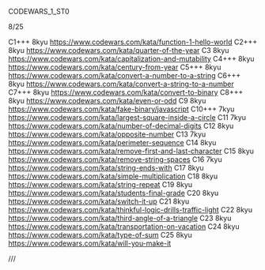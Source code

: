 
CODEWARS_1_ST0

8/25

С1+++ 8kyu https://www.codewars.com/kata/function-1-hello-world
С2+++ 8kyu https://www.codewars.com/kata/quarter-of-the-year
С3 8kyu https://www.codewars.com/kata/capitalization-and-mutability
С4+++ 8kyu https://www.codewars.com/kata/century-from-year
С5+++ 8kyu https://www.codewars.com/kata/convert-a-number-to-a-string
С6+++ 8kyu https://www.codewars.com/kata/convert-a-string-to-a-number
С7+++ 8kyu https://www.codewars.com/kata/convert-to-binary
С8+++ 8kyu https://www.codewars.com/kata/even-or-odd
С9 8kyu https://www.codewars.com/kata/fake-binary/javascript
С10+++ 7kyu https://www.codewars.com/kata/largest-square-inside-a-circle
С11 7kyu https://www.codewars.com/kata/number-of-decimal-digits
С12 8kyu https://www.codewars.com/kata/opposite-number
С13 7kyu https://www.codewars.com/kata/perimeter-sequence
С14 8kyu https://www.codewars.com/kata/remove-first-and-last-character
С15 8kyu https://www.codewars.com/kata/remove-string-spaces
С16 7kyu https://www.codewars.com/kata/string-ends-with
С17 8kyu https://www.codewars.com/kata/simple-multiplication
С18 8kyu https://www.codewars.com/kata/string-repeat
С19 8kyu https://www.codewars.com/kata/students-final-grade
С20 8kyu https://www.codewars.com/kata/switch-it-up
С21 8kyu https://www.codewars.com/kata/thinkful-logic-drills-traffic-light
С22 8kyu https://www.codewars.com/kata/third-angle-of-a-triangle
С23 8kyu https://www.codewars.com/kata/transportation-on-vacation
С24 8kyu https://www.codewars.com/kata/type-of-sum
С25 8kyu https://www.codewars.com/kata/will-you-make-it

///